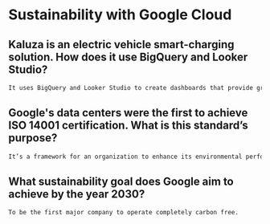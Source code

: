 # Sustainability with Google Cloud
## Kaluza is an electric vehicle smart-charging solution. How does it use BigQuery and Looker Studio?
```cmd
It uses BigQuery and Looker Studio to create dashboards that provide granular operational insights.
```
## Google's data centers were the first to achieve ISO 14001 certification. What is this standard’s purpose?
```cmd
It’s a framework for an organization to enhance its environmental performance through improving resource efficiency and reducing waste.
```
## What sustainability goal does Google aim to achieve by the year 2030?
```cmd
To be the first major company to operate completely carbon free.
```
